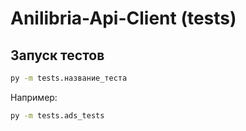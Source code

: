 # Anilibria-Api-Client (tests)
## Запуск тестов
```bash
py -m tests.название_теста
```
Например:
```bash
py -m tests.ads_tests
```